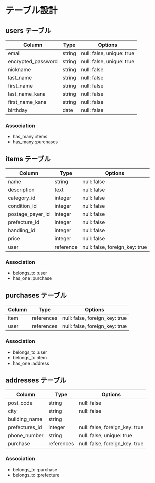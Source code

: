# テーブル設計

## users テーブル

| Column             | Type   | Options                       |
| ------------------ | ------ | ----------------------------- |
| email              | string | null: false, unique: true     |
| encrypted_password | string | null: false, unique: true     |
| nickname           | string | null: false                   |
| last_name          | string | null: false                   |
| first_name         | string | null: false                   |
| last_name_kana     | string | null: false                   |
| first_name_kana    | string | null: false                   |
| birthday           | date   | null: false                   |

### Association

- has_many :items
- has_many :purchases

## items テーブル
 
| Column           | Type         | Options                     |
| ---------------- | --------- | ------------------------------ |
| name             | string    | null: false                    |
| description      | text      | null: false                    |
| category_id      | integer   | null: false                    |
| condition_id     | integer   | null: false                    |
| postage_payer_id | integer   | null: false                    |
| prefecture_id    | integer   | null: false                    |
| handling_id      | integer   | null: false                    |
| price            | integer   | null: false                    |
| user             | reference | null: false, foreign_key: true |

### Association

- belongs_to :user
- has_one :purchase

## purchases テーブル

| Column       | Type       | Options                        |
| ------------ | ---------- | ------------------------------ |
| item         | references | null: false, foreign_key: true |
| user         | references | null: false, foreign_key: true |

### Association

- belongs_to :user
- belongs_to :item
- has_one :address

## addresses テーブル

| Column         | Type       | Options                        |
| -------------  | ---------- | ------------------------------ |
| post_code      | string     | null: false                    |
| city           | string     | null: false                    |
| building_name  | string     |                                |
| prefectures_id | integer    | null: false, foreign_key: true |
| phone_number   | string     | null: false, unique: true      |
| purchase       | references | null: false, foreign_key: true |

### Association

- belongs_to :purchase
- belongs_to :prefecture